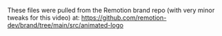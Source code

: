 These files were pulled from the Remotion brand repo (with very minor tweaks for this video) at:
https://github.com/remotion-dev/brand/tree/main/src/animated-logo
